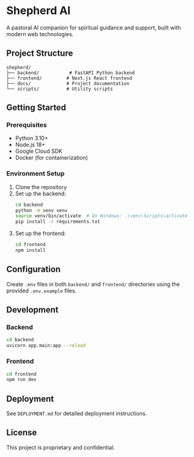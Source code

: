 # Shepherd AI

A pastoral AI companion for spiritual guidance and support, built with modern web technologies.

## Project Structure

```
shepherd/
├── backend/           # FastAPI Python backend
├── frontend/         # Next.js React frontend
├── docs/             # Project documentation
└── scripts/          # Utility scripts
```

## Getting Started

### Prerequisites

- Python 3.10+
- Node.js 18+
- Google Cloud SDK
- Docker (for containerization)

### Environment Setup

1. Clone the repository
2. Set up the backend:
   ```bash
   cd backend
   python -m venv venv
   source venv/bin/activate  # On Windows: .\venv\Scripts\activate
   pip install -r requirements.txt
   ```
3. Set up the frontend:
   ```bash
   cd frontend
   npm install
   ```

## Configuration

Create `.env` files in both `backend/` and `frontend/` directories using the provided `.env.example` files.

## Development

### Backend

```bash
cd backend
uvicorn app.main:app --reload
```

### Frontend

```bash
cd frontend
npm run dev
```

## Deployment

See `DEPLOYMENT.md` for detailed deployment instructions.

## License

This project is proprietary and confidential.
